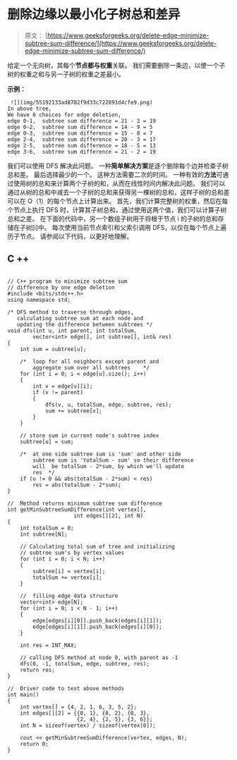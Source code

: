 # 删除边缘以最小化子树总和差异

> 原文： [https://www.geeksforgeeks.org/delete-edge-minimize-subtree-sum-difference/](https://www.geeksforgeeks.org/delete-edge-minimize-subtree-sum-difference/)

给定一个无向树，其每个**节点都与权重**关联。 我们需要删除一条边，以使一个子树的权重之和与另一子树的权重之差最小。

**示例：**

```
 ![](img/55192133ad8702f9d33c722891d4cfe9.png)
In above tree, 
We have 6 choices for edge deletion,
edge 0-1,  subtree sum difference = 21 - 2 = 19
edge 0-2,  subtree sum difference = 14 - 9 = 5
edge 0-3,  subtree sum difference = 15 - 8 = 7
edge 2-4,  subtree sum difference = 20 - 3 = 17
edge 2-5,  subtree sum difference = 18 - 5 = 13
edge 3-6,  subtree sum difference = 21 - 2 = 19

```

我们可以使用 DFS 解决此问题。 一种**简单解决方案**是逐个删除每个边并检查子树总和差。 最后选择最少的一个。 这种方法需要二次的时间。 一种有效的**方法**可通过使用树的总和来计算两个子树的和，从而在线性时间内解决此问题。 我们可以通过从树的总和中减去一个子树的总和来获得另一棵树的总和，这样子树的总和差可以在 O（1）的每个节点上计算出来。 首先，我们计算完整树的权重，然后在每个节点上执行 DFS 时，计算其子树总和，通过使用这两个值，我们可以计算子树总和之差。
在下面的代码中，另一个数组子树用于将根于节点 i 的子树的总和存储在子树[i]中。 每次使用当前节点索引和父索引调用 DFS，以仅在每个节点上遍历子节点。
请参阅以下代码，以更好地理解。

## C ++

```

// C++ program to minimize subtree sum 
// difference by one edge deletion 
#include <bits/stdc++.h> 
using namespace std; 

/* DFS method to traverse through edges, 
   calculating subtree sum at each node and 
   updating the difference between subtrees */
void dfs(int u, int parent, int totalSum, 
        vector<int> edge[], int subtree[], int& res) 
{ 
    int sum = subtree[u]; 

    /*  loop for all neighbors except parent and 
        aggregate sum over all subtrees    */
    for (int i = 0; i < edge[u].size(); i++) 
    { 
        int v = edge[u][i]; 
        if (v != parent) 
        { 
            dfs(v, u, totalSum, edge, subtree, res); 
            sum += subtree[v]; 
        } 
    } 

    // store sum in current node's subtree index 
    subtree[u] = sum; 

    /*  at one side subtree sum is 'sum' and other side 
        subtree sum is 'totalSum - sum' so their difference 
        will  be totalSum - 2*sum, by which we'll update 
        res  */
    if (u != 0 && abs(totalSum - 2*sum) < res) 
        res = abs(totalSum - 2*sum); 
} 

//  Method returns minimum subtree sum difference 
int getMinSubtreeSumDifference(int vertex[], 
                     int edges[][2], int N) 
{ 
    int totalSum = 0; 
    int subtree[N]; 

    // Calculating total sum of tree and initializing 
    // subtree sum's by vertex values 
    for (int i = 0; i < N; i++) 
    { 
        subtree[i] = vertex[i]; 
        totalSum += vertex[i]; 
    } 

    //  filling edge data structure 
    vector<int> edge[N]; 
    for (int i = 0; i < N - 1; i++) 
    { 
        edge[edges[i][0]].push_back(edges[i][1]); 
        edge[edges[i][1]].push_back(edges[i][0]); 
    } 

    int res = INT_MAX; 

    // calling DFS method at node 0, with parent as -1 
    dfs(0, -1, totalSum, edge, subtree, res); 
    return res; 
} 

//  Driver code to test above methods 
int main() 
{ 
    int vertex[] = {4, 2, 1, 6, 3, 5, 2}; 
    int edges[][2] = {{0, 1}, {0, 2}, {0, 3}, 
                      {2, 4}, {2, 5}, {3, 6}}; 
    int N = sizeof(vertex) / sizeof(vertex[0]); 

    cout << getMinSubtreeSumDifference(vertex, edges, N); 
    return 0; 
} 

```